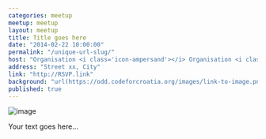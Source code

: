 ```yaml
---
categories: meetup
meetup: meetup
layout: meetup
title: Title goes here
date: "2014-02-22 10:00:00"
permalink: "/unique-url-slug/"
host: "Organisation <i class='icon-ampersand'></i> Organisation <i class='icon-ampersand'></i> Organisation"
address: "Street xx, City"
link: "http://RSVP.link"
background: "url(https://odd.codeforcroatia.org/images/link-to-image.png)"
published: true
---
```


![image](https://odd.codeforcroatia.org/image/header-image.jpg)

Your text goes here...
